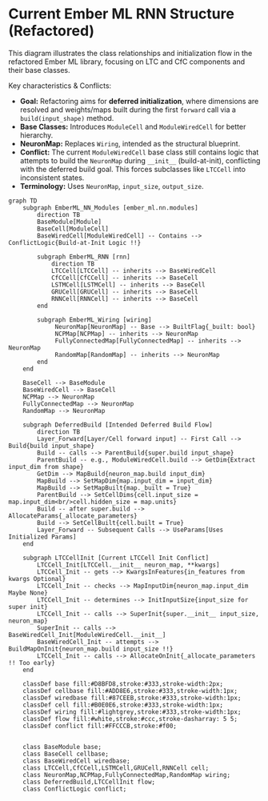 # Current Ember ML RNN Structure (Refactored)

This diagram illustrates the class relationships and initialization flow in the refactored Ember ML library, focusing on LTC and CfC components and their base classes.

Key characteristics & Conflicts:
- **Goal:** Refactoring aims for **deferred initialization**, where dimensions are resolved and weights/maps built during the first `forward` call via a `build(input_shape)` method.
- **Base Classes:** Introduces `ModuleCell` and `ModuleWiredCell` for better hierarchy.
- **NeuronMap:** Replaces `Wiring`, intended as the structural blueprint.
- **Conflict:** The current `ModuleWiredCell` base class still contains logic that attempts to build the `NeuronMap` during `__init__` (build-at-init), conflicting with the deferred build goal. This forces subclasses like `LTCCell` into inconsistent states.
- **Terminology:** Uses `NeuronMap`, `input_size`, `output_size`.

```mermaid
graph TD
    subgraph EmberML_NN_Modules [ember_ml.nn.modules]
        direction TB
        BaseModule[Module]
        BaseCell[ModuleCell]
        BaseWiredCell[ModuleWiredCell] -- Contains --> ConflictLogic{Build-at-Init Logic !!}

        subgraph EmberML_RNN [rnn]
            direction TB
            LTCCell[LTCCell] -- inherits --> BaseWiredCell
            CfCCell[CfCCell] -- inherits --> BaseCell
            LSTMCell[LSTMCell] -- inherits --> BaseCell
            GRUCell[GRUCell] -- inherits --> BaseCell
            RNNCell[RNNCell] -- inherits --> BaseCell
        end

        subgraph EmberML_Wiring [wiring]
             NeuronMap[NeuronMap] -- Base --> BuiltFlag{_built: bool}
             NCPMap[NCPMap] -- inherits --> NeuronMap
             FullyConnectedMap[FullyConnectedMap] -- inherits --> NeuronMap
             RandomMap[RandomMap] -- inherits --> NeuronMap
        end
    end

    BaseCell --> BaseModule
    BaseWiredCell --> BaseCell
    NCPMap --> NeuronMap
    FullyConnectedMap --> NeuronMap
    RandomMap --> NeuronMap

    subgraph DeferredBuild [Intended Deferred Build Flow]
        direction TB
        Layer_Forward[Layer/Cell forward input] -- First Call --> Build{build input_shape}
        Build -- calls --> ParentBuild{super.build input_shape}
        ParentBuild -- e.g., ModuleWiredCell.build --> GetDim{Extract input_dim from shape}
        GetDim --> MapBuild{neuron_map.build input_dim}
        MapBuild --> SetMapDim{map.input_dim = input_dim}
        MapBuild --> SetMapBuilt{map._built = True}
        ParentBuild --> SetCellDims{cell.input_size = map.input_dim<br/>cell.hidden_size = map.units}
        Build -- after super.build --> AllocateParams{_allocate_parameters}
        Build --> SetCellBuilt{cell.built = True}
        Layer_Forward -- Subsequent Calls --> UseParams[Uses Initialized Params]
    end

    subgraph LTCCellInit [Current LTCCell Init Conflict]
        LTCCell_Init[LTCCell.__init__ neuron_map, **kwargs]
        LTCCell_Init -- gets --> KwargsInFeatures{in_features from kwargs Optional}
        LTCCell_Init -- checks --> MapInputDim{neuron_map.input_dim Maybe None}
        LTCCell_Init -- determines --> InitInputSize{input_size for super init}
        LTCCell_Init -- calls --> SuperInit{super.__init__ input_size, neuron_map}
        SuperInit -- calls --> BaseWiredCell_Init[ModuleWiredCell.__init__]
        BaseWiredCell_Init -- attempts --> BuildMapOnInit{neuron_map.build input_size !!}
        LTCCell_Init -- calls --> AllocateOnInit{_allocate_parameters !! Too early}
    end

    classDef base fill:#D8BFD8,stroke:#333,stroke-width:2px;
    classDef cellbase fill:#ADD8E6,stroke:#333,stroke-width:1px;
    classDef wiredbase fill:#87CEEB,stroke:#333,stroke-width:1px;
    classDef cell fill:#B0E0E6,stroke:#333,stroke-width:1px;
    classDef wiring fill:#lightgrey,stroke:#333,stroke-width:1px;
    classDef flow fill:#white,stroke:#ccc,stroke-dasharray: 5 5;
    classDef conflict fill:#FFCCCB,stroke:#f00;


    class BaseModule base;
    class BaseCell cellbase;
    class BaseWiredCell wiredbase;
    class LTCCell,CfCCell,LSTMCell,GRUCell,RNNCell cell;
    class NeuronMap,NCPMap,FullyConnectedMap,RandomMap wiring;
    class DeferredBuild,LTCCellInit flow;
    class ConflictLogic conflict;